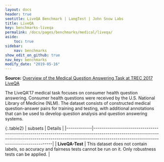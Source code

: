 ```yaml
---
layout: docs
header: true
seotitle: LiveQA Benchmark | LangTest | John Snow Labs
title: LiveQA
key: benchmarks-liveqa
permalink: /docs/pages/benchmarks/medical/liveqa/
aside:
    toc: true
sidebar:
    nav: benchmarks
show_edit_on_github: true
nav_key: benchmarks
modify_date: "2019-05-16"
---
```



**Source:** [Overview of the Medical Question Answering Task at TREC 2017 LiveQA](https://trec.nist.gov/pubs/trec26/papers/Overview-QA.pdf)

The LiveQA'17 medical task focuses on consumer health question answering. Consumer health questions were received by the U.S. National Library of Medicine (NLM). The dataset consists of constructed medical question-answer pairs for training and testing, with additional annotations that can be used to develop question analysis and question answering systems.

{:.table2}
| subsets       | Details                                                                                                                                                                                                           |
|-------------|---------------------------------------------------------------------------------------------------------------------------------------------------------------------------------------------------------------------|
| **LiveQA-Test**    | This dataset does not contain labels, so accuracy and fairness tests cannot be run on it. Only robustness tests can be applied.                             |

